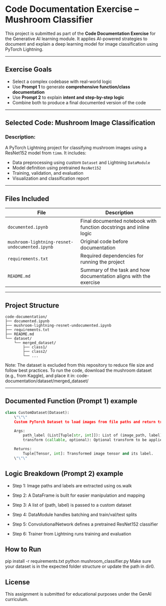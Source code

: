 # Code Documentation Exercise – Mushroom Classifier

This project is submitted as part of the **Code Documentation Exercise** for the Generative AI learning module. It applies AI-powered strategies to document and explain a deep learning model for image classification using PyTorch Lightning.

---

## Exercise Goals

- Select a complex codebase with real-world logic
- Use **Prompt 1** to generate **comprehensive function/class documentation**
- Use **Prompt 2** to explain **intent and step-by-step logic**
- Combine both to produce a final documented version of the code

---

## Selected Code: Mushroom Image Classification

### Description:
A PyTorch Lightning project for classifying mushroom images using a ResNet152 model from `timm`. It includes:

- Data preprocessing using custom `Dataset` and Lightning `DataModule`
- Model definition using pretrained `ResNet152`
- Training, validation, and evaluation
- Visualization and classification report

---

## Files Included

| File | Description |
|------|-------------|
| `documented.ipynb` | Final documented notebook with function docstrings and inline logic |
| `mushroom-lightning-resnet-undocumented.ipynb` | Original code before documentation |
| `requirements.txt` | Required dependencies for running the project |
| `README.md` | Summary of the task and how documentation aligns with the exercise |

---

## Project Structure

```text
code-documentation/
├── documented.ipynb                          
├── mushroom-lightning-resnet-undocumented.ipynb  
├── requirements.txt                         
├── README.md                                
└── dataset/
    └── merged_dataset/                       
        ├── class1/
        ├── class2/
        └── ...
```
Note: The dataset is excluded from this repository to reduce file size and follow best practices.
To run the code, download the mushroom dataset (e.g., from Kaggle), and place it in:
code-documentation/dataset/merged_dataset/

---

## Documented Function (Prompt 1) example

```python
class CustomDataset(Dataset):
    \"\"\"
    Custom PyTorch Dataset to load images from file paths and return transformed images.

    Args:
        path_label (List[Tuple[str, int]]): List of (image_path, label) tuples.
        transform (callable, optional): Optional transform to be applied on a sample.

    Returns:
        Tuple[Tensor, int]: Transformed image tensor and its label.
    \"\"\"
```

## Logic Breakdown (Prompt 2) example 
- Step 1: Image paths and labels are extracted using os.walk

- Step 2: A DataFrame is built for easier manipulation and mapping

- Step 3: A list of (path, label) is passed to a custom dataset

- Step 4: DataModule handles batching and train/val/test splits

- Step 5: ConvolutionalNetwork defines a pretrained ResNet152 classifier

- Step 6: Trainer from Lightning runs training and evaluation

## How to Run
pip install -r requirements.txt
python mushroom_classifier.py
Make sure your dataset is in the expected folder structure or update the path in dir0.

## License
This assignment is submitted for educational purposes under the GenAI curriculum.
